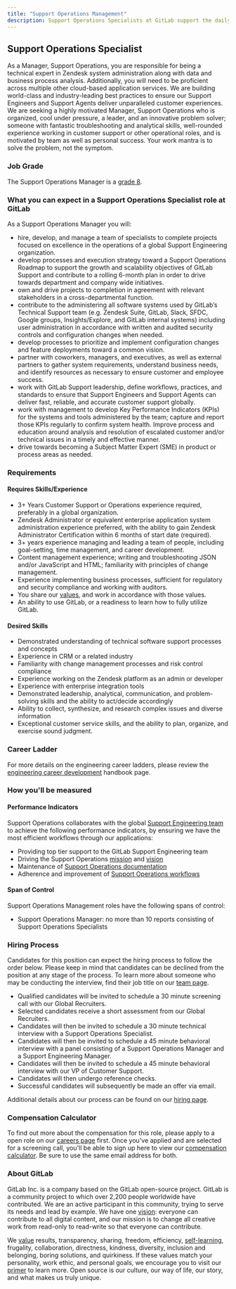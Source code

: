 ```yaml
---
title: "Support Operations Management"
description: Support Operations Specialists at GitLab support the daily operations and systems of the global support engineering team
---
```


## Support Operations Specialist

As a Manager, Support Operations, you are responsible for being a technical
expert in Zendesk system administration along with data and business process
analysis. Additionally, you will need to be proficient across multiple other
cloud-based application services. We are building world-class and
industry-leading best practices to ensure our Support Engineers and Support
Agents deliver unparalleled customer experiences. We are seeking a highly
motivated Manager, Support Operations who is organized, cool under pressure, a
leader, and an innovative problem solver; someone with fantastic troubleshooting
and analytical skills, well-rounded experience working in customer support or
other operational roles, and is motivated by team as well as personal success.
Your work mantra is to solve the problem, not the symptom.

### Job Grade

The Support Operations Manager is a
[grade 8](/handbook/total-rewards/compensation/compensation-calculator/#gitlab-job-grades).

### What you can expect in a Support Operations Specialist role at GitLab

As a Support Operations Manager you will:

- hire, develop, and manage a team of specialists to complete projects focused
  on excellence in the operations of a global Support Engineering organization.
- develop processes and execution strategy toward a Support Operations Roadmap
  to support the growth and scalability objectives of GitLab Support and
  contribute to a rolling 6-month plan in order to drive towards department and
  company wide initiatives.
- own and drive projects to completion in agreement with relevant stakeholders
  in a cross-departmental function.
- contribute to the administering all software systems used by GitLab’s
  Technical Support team (e.g. Zendesk Suite, GitLab, Slack, SFDC, Google
  groups, Insights/Explore, and GitLab internal systems) including user
  administration in accordance with written and audited security controls and
  configuration changes when needed.
- develop processes to prioritize and implement configuration changes and
  feature deployments toward a common vision.
- partner with coworkers, managers, and executives, as well as external
  partners to gather system requirements, understand business needs, and
  identify resources as necessary to ensure customer and employee success.
- work with GitLab Support leadership, define workflows, practices, and
  standards to ensure that Support Engineers and Support Agents can deliver
  fast, reliable, and accurate customer support globally.
- work with management to develop Key Performance Indicators (KPIs) for the
  systems and tools administered by the team; capture and report those KPIs
  regularly to confirm system health. Improve process and education around
  analysis and resolution of escalated customer and/or technical issues in a
  timely and effective manner.
- drive towards becoming a Subject Matter Expert (SME) in product or process
  areas as needed.

### Requirements

#### Requires Skills/Experience

- 3+ Years Customer Support or Operations experience required, preferably in a
  global organization.
- Zendesk Administrator or equivalent enterprise application system
  administration experience preferred, with the ability to gain Zendesk
  Administrator Certification within 6 months of start date (required).
- 3+ years experience managing and leading a team of people, including
  goal-setting, time management, and career development.
- Content management experience; writing and troubleshooting JSON and/or
  JavaScript and HTML; familiarity with principles of change management.
- Experience implementing business processes, sufficient for regulatory and
  security compliance and working with auditors.
- You share our [values](/handbook/values/), and work
  in accordance with those values.
- An ability to use GitLab, or a readiness to learn how to fully utilize GitLab.

#### Desired Skills

- Demonstrated understanding of technical software support processes and
  concepts
- Experience in CRM or a related industry
- Familiarity with change management processes and risk control compliance
- Experience working on the Zendesk platform as an admin or developer
- Experience with enterprise integration tools
- Demonstrated leadership, analytical, communication, and problem-solving
  skills and the ability to act/decide accordingly
- Ability to collect, synthesize, and research complex issues and diverse
  information
- Exceptional customer service skills, and the ability to plan, organize, and
  exercise sound judgment.

### Career Ladder

For more details on the engineering career ladders, please review the
[engineering career development](/handbook/engineering/career-development/#roles)
handbook page.

### How you'll be measured

#### Performance Indicators

Support Operations collaborates with the global
[Support Engineering team](https://about.gitlab.com/support/) to achieve the
following performance indicators, by ensuring we have the most efficient
workflows through our applications:

- Providing top tier support to the GitLab Support Engineering team
- Driving the Support Operations
  [mission](/handbook/support/support-ops/#mission) and
  [vision](/handbook/support/support-ops/#vision)
- Maintenance of
  [Support Operations documentation](/handbook/support/support-ops/documentation/)
- Adherence and improvement of
  [Support Operations workflows](/handbook/support/support-ops/workflows/)

#### Span of Control

Support Operations Management roles have the following spans of control:

- Support Operations Manager: no more than 10 reports consisting of Support
  Operations Specialists

### Hiring Process

Candidates for this position can expect the hiring process to follow the order
below. Please keep in mind that candidates can be declined from the position at
any stage of the process. To learn more about someone who may be conducting the
interview, find their job title on our
[team page](/handbook/company/team).

- Qualified candidates will be invited to schedule a 30 minute screening call
  with our Global Recruiters.
- Selected candidates receive a short assessment from our Global Recruiters.
- Candidates will then be invited to schedule a 30 minute technical interview
  with a Support Operations Specialist.
- Candidates will then be invited to schedule a 45 minute behavioral interview
  with a panel consisting of a Support Operations Manager and a Support
  Engineering Manager.
- Candidates will then be invited to schedule a 45 minute behavioral interview
  with our VP of Customer Support.
- Candidates will then undergo reference checks.
- Successful candidates will subsequently be made an offer via email.

Additional details about our process can be found on our
[hiring page](/handbook/hiring/).

### Compensation Calculator

To find out more about the compensation for this role, please apply to a open role on our [careers page](https://about.gitlab.com/jobs/) first. Once you've applied and are selected for a screening call, you'll be able to sign up here to view our
[compensation calculator](https://comp-calculator.gitlab.net/?role=Support%20Engineer).
Be sure to use the same email address for both.

### About GitLab

GitLab Inc. is a company based on the GitLab open-source project. GitLab is a
community project to which over 2,200 people worldwide have contributed. We are
an active participant in this community, trying to serve its needs and lead by
example. We have one [vision](https://about.gitlab.com/strategy): everyone can
contribute to all digital content, and our mission is to change all creative
work from read-only to read-write so that everyone can contribute.

We [value](/handbook/values/) results, transparency,
sharing, freedom, efficiency,
[self-learning](/handbook/company/culture/all-remote/self-service/#how-self-learning-leads-to-success-in-your-role),
frugality, collaboration, directness, kindness, diversity, inclusion and
belonging, boring solutions, and quirkiness. If these values match your
personality, work ethic, and personal goals, we encourage you to visit our
[primer](/handbook/company/) to learn more. Open source is our
culture, our way of life, our story, and what makes us truly unique.
